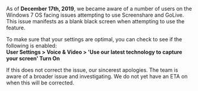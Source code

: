 <p>As of <strong>December 17th, 2019</strong>, we became aware of a number of users on the Windows 7 OS facing issues attempting to use Screenshare and GoLive. This issue manifests as a blank black screen when attempting to use the feature.</p>
<p>To make sure that your settings are optimal, you can check to see if the following is enabled:<br><strong>User Settings &gt; Voice &amp; Video &gt; 'Use our latest technology to capture your screen' Turn On</strong></p>
<p>If this does not correct the issue, our sincerest apologies. The team is aware of a broader issue and investigating. We do not yet have an ETA on when this will be corrected.</p>